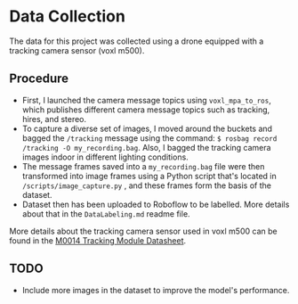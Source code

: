 # Data Collection 

The data for this project was collected using a drone equipped with a tracking camera sensor (voxl m500). 

## Procedure

- First, I launched the camera message topics using `voxl_mpa_to_ros`, which publishes different camera message topics such as tracking, hires, and stereo.
- To capture a diverse set of images, I moved around the buckets and bagged the `/tracking` message using the command: `$ rosbag record /tracking -O my_recording.bag`. Also, I bagged the tracking camera images indoor in different lighting conditions. 
- The message frames saved into a `my_recording.bag` file were then transformed into image frames using a Python script that's located in `/scripts/image_capture.py` , and these frames form the basis of the dataset.
- Dataset then has been uploaded to Roboflow to be labelled. More details about that in the `DataLabeling.md` readme file. 

More details about the tracking camera sensor used in voxl m500 can be found in the [M0014 Tracking Module Datasheet](https://docs.modalai.com/M0014/).

## TODO

- Include more images in the dataset to improve the model's performance.
